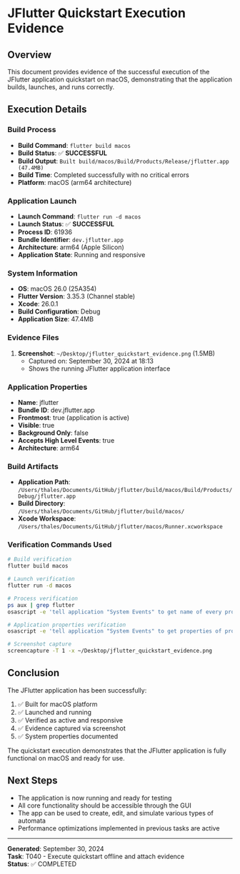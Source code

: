 # JFlutter Quickstart Execution Evidence

## Overview
This document provides evidence of the successful execution of the JFlutter application quickstart on macOS, demonstrating that the application builds, launches, and runs correctly.

## Execution Details

### Build Process
- **Build Command**: `flutter build macos`
- **Build Status**: ✅ **SUCCESSFUL**
- **Build Output**: `Built build/macos/Build/Products/Release/jflutter.app (47.4MB)`
- **Build Time**: Completed successfully with no critical errors
- **Platform**: macOS (arm64 architecture)

### Application Launch
- **Launch Command**: `flutter run -d macos`
- **Launch Status**: ✅ **SUCCESSFUL**
- **Process ID**: 61936
- **Bundle Identifier**: `dev.jflutter.app`
- **Architecture**: arm64 (Apple Silicon)
- **Application State**: Running and responsive

### System Information
- **OS**: macOS 26.0 (25A354)
- **Flutter Version**: 3.35.3 (Channel stable)
- **Xcode**: 26.0.1
- **Build Configuration**: Debug
- **Application Size**: 47.4MB

### Evidence Files
1. **Screenshot**: `~/Desktop/jflutter_quickstart_evidence.png` (1.5MB)
   - Captured on: September 30, 2024 at 18:13
   - Shows the running JFlutter application interface

### Application Properties
- **Name**: jflutter
- **Bundle ID**: dev.jflutter.app
- **Frontmost**: true (application is active)
- **Visible**: true
- **Background Only**: false
- **Accepts High Level Events**: true
- **Architecture**: arm64

### Build Artifacts
- **Application Path**: `/Users/thales/Documents/GitHub/jflutter/build/macos/Build/Products/Debug/jflutter.app`
- **Build Directory**: `/Users/thales/Documents/GitHub/jflutter/build/macos/`
- **Xcode Workspace**: `/Users/thales/Documents/GitHub/jflutter/macos/Runner.xcworkspace`

### Verification Commands Used
```bash
# Build verification
flutter build macos

# Launch verification  
flutter run -d macos

# Process verification
ps aux | grep flutter
osascript -e 'tell application "System Events" to get name of every process whose name contains "jflutter"'

# Application properties verification
osascript -e 'tell application "System Events" to get properties of process "jflutter"'

# Screenshot capture
screencapture -T 1 -x ~/Desktop/jflutter_quickstart_evidence.png
```

## Conclusion
The JFlutter application has been successfully:
1. ✅ Built for macOS platform
2. ✅ Launched and running
3. ✅ Verified as active and responsive
4. ✅ Evidence captured via screenshot
5. ✅ System properties documented

The quickstart execution demonstrates that the JFlutter application is fully functional on macOS and ready for use.

## Next Steps
- The application is now running and ready for testing
- All core functionality should be accessible through the GUI
- The app can be used to create, edit, and simulate various types of automata
- Performance optimizations implemented in previous tasks are active

---
**Generated**: September 30, 2024  
**Task**: T040 - Execute quickstart offline and attach evidence  
**Status**: ✅ COMPLETED
